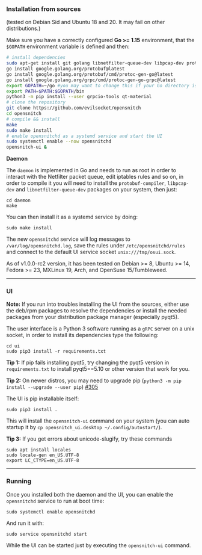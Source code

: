 ### Installation from sources

(tested on Debian Sid and Ubuntu 18 and 20. It may fail on other distributions.)

Make sure you have a correctly configured **Go >= 1.15** environment, that the `$GOPATH` environment variable is defined and then:

```bash
# install dependencies
sudo apt-get install git golang libnetfilter-queue-dev libpcap-dev protobuf-compiler python3-pip pyqt5-dev-tools qttools5-dev-tools qtbase5-dev qtchooser qt5-qmake qtbase5-dev-tools python-pyqt5.qtsql python3-notify2
go install google.golang.org/protobuf@latest
go install google.golang.org/protobuf/cmd/protoc-gen-go@latest
go install google.golang.org/grpc/cmd/protoc-gen-go-grpc@latest
export GOPATH=~/go #you may want to change this if your Go directory is different
export PATH=$PATH:$GOPATH/bin
python3 -m pip install --user grpcio-tools qt-material
# clone the repository 
git clone https://github.com/evilsocket/opensnitch
cd opensnitch
# compile && install
make
sudo make install
# enable opensnitchd as a systemd service and start the UI
sudo systemctl enable --now opensnitchd
opensnitch-ui &
```

**Daemon**

The `daemon` is implemented in Go and needs to run as root in order to interact with the Netfilter packet queue, edit 
iptables rules and so on, in order to compile it you will need to install the `protobuf-compiler`, `libpcap-dev` and `libnetfilter-queue-dev`
packages on your system, then just:

    cd daemon
    make

You can then install it as a systemd service by doing:

    sudo make install

The new `opensnitchd` service will log messages to `/var/log/opensnitchd.log`, save the rules under `/etc/opensnitchd/rules` and connect to the default UI service socket `unix:///tmp/osui.sock`.

As of v1.0.0-rc2 version, it has been tested on Debian >= 8, Ubuntu >= 14, Fedora >= 23, MXLinux 19, Arch, and OpenSuse 15/Tumbleweed.


***


### UI

**Note:** If you run into troubles installing the UI from the sources, either use the deb/rpm packages to resolve the dependencies or install the needed packages from your distribution package manager (especially pyqt5).

The user interface is a Python 3 software running as a `gRPC` server on a unix socket, in order to install its dependencies type the following:

    cd ui
    sudo pip3 install -r requirements.txt

**Tip 1:** If pip fails installing pyqt5, try changing the pyqt5 version in `requirements.txt` to install pyqt5==5.10 or other version that work for you.

**Tip 2:** On newer distros, you may need to upgrade pip (`python3 -m pip install --upgrade --user pip`) [#305](https://github.com/evilsocket/opensnitch/issues/305)

The UI is pip installable itself:

    sudo pip3 install .

This will install the `opensnitch-ui` command on your system (you can auto startup it by `cp opensnitch_ui.desktop ~/.config/autostart/`).

**Tip 3:** If you get errors about unicode-slugify, try these commands

    sudo apt install locales
    sudo locale-gen en_US.UTF-8
    export LC_CTYPE=en_US.UTF-8
    


***

### Running

Once you installed both the daemon and the UI, you can enable the `opensnitchd` service to run at boot time:

    sudo systemctl enable opensnitchd

And run it with:

    sudo service opensnitchd start

While the UI can be started just by executing the `opensnitch-ui` command.

